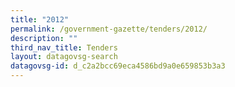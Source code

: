 ```yaml
---
title: "2012"
permalink: /government-gazette/tenders/2012/
description: ""
third_nav_title: Tenders
layout: datagovsg-search
datagovsg-id: d_c2a2bcc69eca4586bd9a0e659853b3a3
---
```

